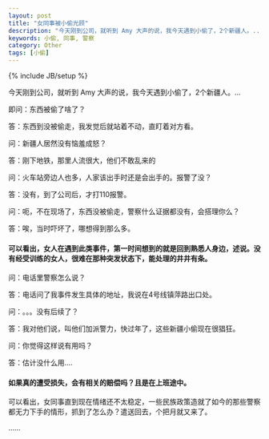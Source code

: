 ```yaml
---
layout: post
title: "女同事被小偷光顾"
description: "今天刚到公司，就听到 Amy 大声的说，我今天遇到小偷了，2个新疆人。..."
keywords: 小偷, 同事, 警察
category: Other
tags: [小偷]
---
```

{% include JB/setup %}


今天刚到公司，就听到 Amy 大声的说，我今天遇到小偷了，2个新疆人。...

即问：东西被偷了啥了？

答：东西到没被偷走，我发觉后就站着不动，直盯着对方看。

问：新疆人居然没有恼羞成怒？

答：刚下地铁，那里人流很大，他们不敢乱来的

<!-- more -->

问：火车站旁边人也多，人家该出手时还是会出手的。报警了没？

答：没有，到了公司后，才打110报警。

问：呃，不在现场了，东西没被偷走，警察什么证据都没有，会搭理你么？

答：唉，当时吓坏了，哪想得到那么多。

#### 可以看出，女人在遇到此类事件，第一时间想到的就是回到熟悉人身边，述说。没有经受训练的女人，很难在那种突发状态下，能处理的井井有条。

问：电话里警察怎么说？

答：电话问了我事件发生具体的地址，我说在4号线镇萍路出口处。

问：。。。没有后续了？

答：我对他们说，叫他们加派警力，快过年了，这些新疆小偷现在很猖狂。

问：你觉得这样说有用吗？

答：估计没什么用....

#### 如果真的遭受损失，会有相关的赔偿吗？且是在上班途中。

可以看出，女同事直到现在情绪还不太稳定，一些民族政策造就了如今的那些警察都无力下手的情形，抓到了怎么办？遣送回去，个把月就又来了。

……
